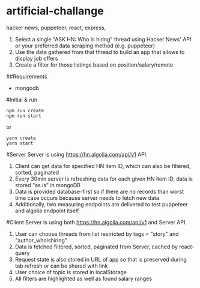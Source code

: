 # artificial-challange
hacker news, puppeteer, react, express,

1. Select a single "ASK HN: Who is hiring" thread using Hacker News' API or your preferred data scraping method (e.g. puppeteer)
2. Use the data gathered from that thread to build an app that allows to display job offers
3. Create a filter for those listings based on position/salary/remote

##Requirements
- mongodb

#Initial & run
```
npm run create
npm run start
```
or
```
yarn create
yarn start
```


#Server
Server is using https://hn.algolia.com/api/v1 API. 
1. Client can get data for specified HN item ID, which can also be filtered, sorted, paginated
2. Every 30min server is refreshing data for each given HN item ID, data is stored "as is" in mongoDB
3. Data is provided database-first so if there are no records than worst time case occurs because server needs to fetch new data
4. Additionally, two measuring endpoints are delivered to test puppeteer and algolia endpoint itself

#Client
Server is using both https://hn.algolia.com/api/v1 and Server API.
1. User can choose threads from list restricted by tags = "story" and "author_whoishiring"
2. Data is fetched filtered, sorted, paginated from Server, cached by react-query
3. Request state is also stored in URL of app so that is preserved during tab refresh or can be shared with link
4. User choice of topic is stored in localStorage
5. All filters are highlighted as well as found salary ranges
